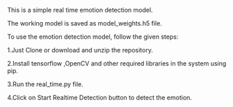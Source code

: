 This is a simple real time emotion detection model.

The working model is saved as model_weights.h5 file.

To use the emotion detection model, follow the given steps:

1.Just Clone or download and unzip the repository.

2.Install tensorflow ,OpenCV and other required libraries in the system using pip. 

3.Run the real_time.py file. 

4.Click on Start Realtime Detection button to detect the emotion.
